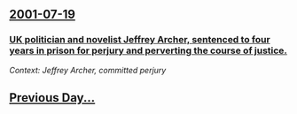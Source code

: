 ## [2001-07-19](/news/2001/07/19/index.md)

### [ UK politician and novelist Jeffrey Archer, sentenced to four years in prison for perjury and perverting the course of justice.](/news/2001/07/19/uk-politician-and-novelist-jeffrey-archer-sentenced-to-four-years-in-prison-for-perjury-and-perverting-the-course-of-justice.md)
_Context: Jeffrey Archer, committed perjury_

## [Previous Day...](/news/2001/07/18/index.md)

